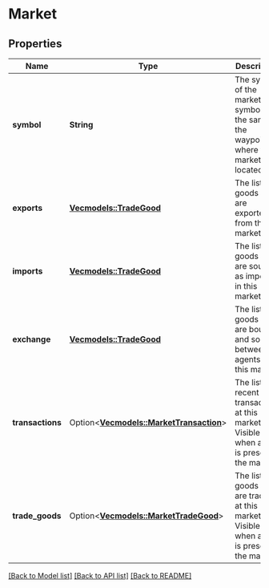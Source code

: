 # Market

## Properties

Name | Type | Description | Notes
------------ | ------------- | ------------- | -------------
**symbol** | **String** | The symbol of the market. The symbol is the same as the waypoint where the market is located. | 
**exports** | [**Vec<models::TradeGood>**](TradeGood.md) | The list of goods that are exported from this market. | 
**imports** | [**Vec<models::TradeGood>**](TradeGood.md) | The list of goods that are sought as imports in this market. | 
**exchange** | [**Vec<models::TradeGood>**](TradeGood.md) | The list of goods that are bought and sold between agents at this market. | 
**transactions** | Option<[**Vec<models::MarketTransaction>**](MarketTransaction.md)> | The list of recent transactions at this market. Visible only when a ship is present at the market. | [optional]
**trade_goods** | Option<[**Vec<models::MarketTradeGood>**](MarketTradeGood.md)> | The list of goods that are traded at this market. Visible only when a ship is present at the market. | [optional]

[[Back to Model list]](../README.md#documentation-for-models) [[Back to API list]](../README.md#documentation-for-api-endpoints) [[Back to README]](../README.md)


